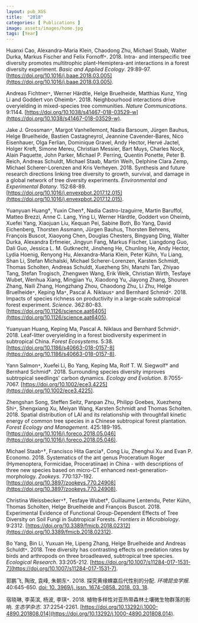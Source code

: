 ```yaml
---
layout: pub_XGS
title:  "2018"
categories: [ Publications ]
image: assets/images/home.jpg
tags: [Year]
---
```

Huanxi Cao, Alexandra-Maria Klein, Chaodong Zhu, Michael Staab, Walter Durka, Markus Fischer and Felix Fornoff<code>&ast;</code>. 2018. Intra- and interspecific tree diversity promotes multitrophic plant-Hemiptera-ant interactions in a forest diversity experiment. *Basic and Applied Ecology*. 29:89-97. [https://doi.org/10.1016/j.baae.2018.03.005](https://doi.org/10.1016/j.baae.2018.03.005).


Andreas Fichtner<code>&ast;</code>, Werner Härdtle, Helge Bruelheide, Matthias Kunz, Ying Li and Goddert von Oheimb<code>&ast;</code>. 2018. Neighbourhood interactions drive overyielding in mixed-species tree communities. *Nature Communications*. 9:1144. [https://doi.org/10.1038/s41467-018-03529-w](https://doi.org/10.1038/s41467-018-03529-w).


Jake J. Grossman<code>&ast;</code>, Margot Vanhellemont, Nadia Barsoum, Jürgen Bauhus, Helge Bruelheide, Bastien Castagneyrol, Jeannine Cavender-Bares, Nico Eisenhauer, Olga Ferlian, Dominique Gravel, Andy Hector, Hervé Jactel, Holger Kreft, Simone Mereu, Christian Messier, Bart Muys, Charles Nock, Alain Paquette, John Parker, Michael P. Perring, Quentin Ponette, Peter B. Reich, Andreas Schuldt, Michael Staab, Martin Weih, Delphine Clara Zemp, Michael Scherer-Lorenzen and Kris Verheyen. 2018. Synthesis and future research directions linking tree diversity to growth, survival, and damage in a global network of tree diversity experiments. *Environmental and Experimental Botany*. 152:68-89. [https://doi.org/10.1016/j.envexpbot.2017.12.015](https://doi.org/10.1016/j.envexpbot.2017.12.015).


Yuanyuan Huang†, Yuxin Chen†, Nadia Castro-Izaguirre, Martin Baruffol, Matteo Brezzi, Anne C. Lang, Ying Li, Werner Härdtle, Goddert von Oheimb, Xuefei Yang, Xiaojuan Liu, Kequan Pei, Sabine Both, Bo Yang, David Eichenberg, Thorsten Assmann, Jürgen Bauhus, Thorsten Behrens, François Buscot, Xiaoyong Chen, Douglas Chesters, Bingyang Ding, Walter Durka, Alexandra Erfmeier, Jingyun Fang, Markus Fischer, Liangdong Guo, Dali Guo, Jessica L. M. Gutknecht, Jinsheng He, Chunling He, Andy Hector, Lydia Hoenig, Renyong Hu, Alexandra-Maria Klein, Peter Kühn, Yu Liang, Shan Li, Stefan Michalski, Michael Scherer-Lorenzen, Karsten Schmidt, Thomas Scholten, Andreas Schuldt, Xuezheng Shi, Manzhi Tan, Zhiyao Tang, Stefan Trogisch, Zhengwen Wang, Erik Welk, Christian Wirth, Tesfaye Wubet, Wenhua Xiang, Mingjian Yu, Xiaodong Yu, Jiayong Zhang, Shouren Zhang, Naili Zhang, Hongzhang Zhou, Chaodong Zhu, Li Zhu, Helge Bruelheide<code>&ast;</code>, Keping Ma<code>&ast;</code>, Pascal A. Niklaus<code>&ast;</code> and Bernhard Schmid<code>&ast;</code>. 2018. Impacts of species richness on productivity in a large-scale subtropical forest experiment. *Science*. 362:80-83. [https://doi.org/10.1126/science.aat6405](https://doi.org/10.1126/science.aat6405).


Yuanyuan Huang, Keping Ma, Pascal A. Niklaus and Bernhard Schmid<code>&ast;</code>. 2018. Leaf-litter overyielding in a forest biodiversity experiment in subtropical China. *Forest Ecosystems*. 5:38. [https://doi.org/10.1186/s40663-018-0157-8](https://doi.org/10.1186/s40663-018-0157-8).


Yann Salmon<code>&ast;</code>, Xuefei Li, Bo Yang, Keping Ma, Rolf T. W. Siegwolf† and Bernhard Schmid†. 2018. Surrounding species diversity improves subtropical seedlings' carbon dynamics. *Ecology and Evolution*. 8:7055-7067. [https://doi.org/10.1002/ece3.4225](https://doi.org/10.1002/ece3.4225).


Zhengshan Song, Steffen Seitz, Panpan Zhu, Philipp Goebes, Xuezheng Shi<code>&ast;</code>, Shengxiang Xu, Meiyan Wang, Karsten Schmidt and Thomas Scholten. 2018. Spatial distribution of LAI and its relationship with throughfall kinetic energy of common tree species in a Chinese subtropical forest plantation. *Forest Ecology and Management*. 425:189-195. [https://doi.org/10.1016/j.foreco.2018.05.046](https://doi.org/10.1016/j.foreco.2018.05.046).


Michael Staab<code>&ast;</code>†, Francisco Hita Garcia†, Cong Liu, Zhenghui Xu and Evan P. Economo. 2018. Systematics of the ant genus Proceratium Roger (Hymenoptera, Formicidae, Proceratiinae) in China - with descriptions of three new species based on micro-CT enhanced next-generation-morphology. *Zookeys*. 770:137-192. [https://doi.org/10.3897/zookeys.770.24908](https://doi.org/10.3897/zookeys.770.24908).


Christina Weissbecker<code>&ast;</code>†, Tesfaye Wubet†, Guillaume Lentendu, Peter Kühn, Thomas Scholten, Helge Bruelheide and François Buscot. 2018. Experimental Evidence of Functional Group-Dependent Effects of Tree Diversity on Soil Fungi in Subtropical Forests. *Frontiers in Microbiology*. 9:2312. [https://doi.org/10.3389/fmicb.2018.02312](https://doi.org/10.3389/fmicb.2018.02312).


Bo Yang, Bin Li, Yuxuan He, Lipeng Zhang, Helge Bruelheide and Andreas Schuldt<code>&ast;</code>. 2018. Tree diversity has contrasting effects on predation rates by birds and arthropods on three broadleaved, subtropical tree species. *Ecological Research*. 33:205-212. [https://doi.org/10.1007/s11284-017-1531-7](https://doi.org/10.1007/s11284-017-1531-7).


郭鹏飞, 陶玫, 袁峰, 朱朝东<code>&ast;</code>. 2018. 探究黄缘蜾蠃后代性别的分配. *环境昆虫学报*. 40:645-650. [doi: 10. 3969/j. issn. 1674-0858. 2018. 03. 18](https://www.cnki.com.cn/Article/CJFDTotal-KCTD201803018.htm).


宿晓琳, 李英滨, 杨波, 李琪<code>&ast;</code>. 2018. 植物多样性对亚热带森林土壤微生物群落的影响. *生态学杂志*. 37:2254-2261. [https://doi.org/10.13292/j.1000-4890.201808.014](https://doi.org/10.13292/j.1000-4890.201808.014).
